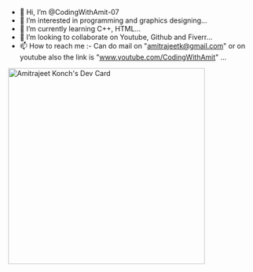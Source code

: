 - 👋 Hi, I’m @CodingWithAmit-07
- 👀 I’m interested in programming and graphics designing...
- 🌱 I’m currently learning C++, HTML...
- 💞️ I’m looking to collaborate on Youtube, Github and Fiverr...
- 📫 How to reach me :- Can do mail on "amitrajeetk@gmail.com" or on youtube also the link is "www.youtube.com/CodingWithAmit" ...

<!---
CodingWithAmit-07/CodingWithAmit-07 is a ✨ special ✨ repository because its `README.md` (this file) appears on your GitHub profile.
You can click the Preview link to take a look at your changes.
--->
<a href="https://app.daily.dev/CodingWithAmit"><img src="https://api.daily.dev/devcards/a567afa86a36466aa72a53c5b69f0be9.png?r=pec" width="400" alt="Amitrajeet Konch's Dev Card"/></a>
